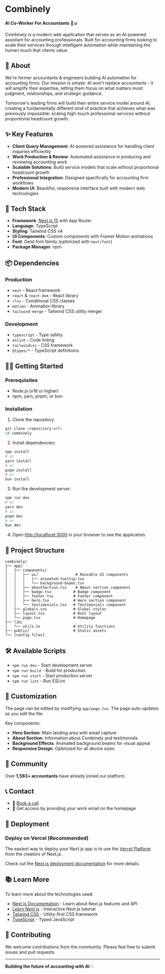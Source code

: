 # Combinely

**AI Co-Worker For Accountants** 🤖📊

Combinely is a modern web application that serves as an AI-powered assistant for accounting professionals. Built for accounting firms looking to scale their services through intelligent automation while maintaining the human touch that clients value.

## 🌟 About

We're former accountants & engineers building AI automation for accounting firms. Our mission is simple: AI won't replace accountants - it will amplify their expertise, letting them focus on what matters most: judgment, relationships, and strategic guidance.

Tomorrow's leading firms will build their entire service model around AI, creating a fundamentally different kind of practice that achieves what was previously impossible: scaling high-touch professional services without proportional headcount growth.

## ✨ Key Features

- **Client Query Management**: AI-powered assistance for handling client inquiries efficiently
- **Work Production & Review**: Automated assistance in producing and reviewing accounting work
- **Scalable Solutions**: Build service models that scale without proportional headcount growth
- **Professional Integration**: Designed specifically for accounting firm workflows
- **Modern UI**: Beautiful, responsive interface built with modern web technologies

## 🚀 Tech Stack

- **Framework**: [Next.js 15](https://nextjs.org/) with App Router
- **Language**: TypeScript
- **Styling**: Tailwind CSS v4
- **UI Components**: Custom components with Framer Motion animations
- **Font**: Geist font family (optimized with `next/font`)
- **Package Manager**: npm

## 📦 Dependencies

### Production
- `next` - React framework
- `react` & `react-dom` - React library
- `clsx` - Conditional CSS classes
- `motion` - Animation library
- `tailwind-merge` - Tailwind CSS utility merger

### Development
- `typescript` - Type safety
- `eslint` - Code linting
- `tailwindcss` - CSS framework
- `@types/*` - TypeScript definitions

## 🏃‍♂️ Getting Started

### Prerequisites
- Node.js (v18 or higher)
- npm, yarn, pnpm, or bun

### Installation

1. Clone the repository:
```bash
git clone <repository-url>
cd combinely
```

2. Install dependencies:
```bash
npm install
# or
yarn install
# or
pnpm install
# or
bun install
```

3. Run the development server:
```bash
npm run dev
# or
yarn dev
# or
pnpm dev
# or
bun dev
```

4. Open [http://localhost:3000](http://localhost:3000) in your browser to see the application.

## 📁 Project Structure

```
combinely/
├── app/
│   ├── components/
│   │   ├── ui/                 # Reusable UI components
│   │   │   ├── animated-tooltip.tsx
│   │   │   └── background-beams.tsx
│   │   ├── aboutSection.tsx    # About section component
│   │   ├── badge.tsx          # Badge component
│   │   ├── footer.tsx         # Footer component
│   │   ├── hero.tsx           # Hero section component
│   │   └── testimonials.tsx   # Testimonials component
│   ├── globals.css            # Global styles
│   ├── layout.tsx             # Root layout
│   └── page.tsx               # Homepage
├── lib/
│   └── utils.ts               # Utility functions
├── public/                    # Static assets
└── [config files]
```

## 🛠️ Available Scripts

- `npm run dev` - Start development server
- `npm run build` - Build for production
- `npm run start` - Start production server
- `npm run lint` - Run ESLint

## 🎨 Customization

The page can be edited by modifying `app/page.tsx`. The page auto-updates as you edit the file.

Key components:
- **Hero Section**: Main landing area with email capture
- **About Section**: Information about Combinely and testimonials
- **Background Effects**: Animated background beams for visual appeal
- **Responsive Design**: Optimized for all device sizes

## 👥 Community

Over **1,583+ accountants** have already joined our platform.

## 📞 Contact

- 📅 [Book a call](https://calendly.com/d/cn29-5dx-6bz)
- 💼 Get access by providing your work email on the homepage

## 🚀 Deployment

### Deploy on Vercel (Recommended)

The easiest way to deploy your Next.js app is to use the [Vercel Platform](https://vercel.com/new?utm_medium=default-template&filter=next.js&utm_source=create-next-app&utm_campaign=create-next-app-readme) from the creators of Next.js.

Check out the [Next.js deployment documentation](https://nextjs.org/docs/app/building-your-application/deploying) for more details.

## 📚 Learn More

To learn more about the technologies used:

- [Next.js Documentation](https://nextjs.org/docs) - Learn about Next.js features and API
- [Learn Next.js](https://nextjs.org/learn) - Interactive Next.js tutorial
- [Tailwind CSS](https://tailwindcss.com/docs) - Utility-first CSS framework
- [TypeScript](https://www.typescriptlang.org/docs/) - Typed JavaScript

## 🤝 Contributing

We welcome contributions from the community. Please feel free to submit issues and pull requests.

---

**Building the future of accounting with AI** ✨
